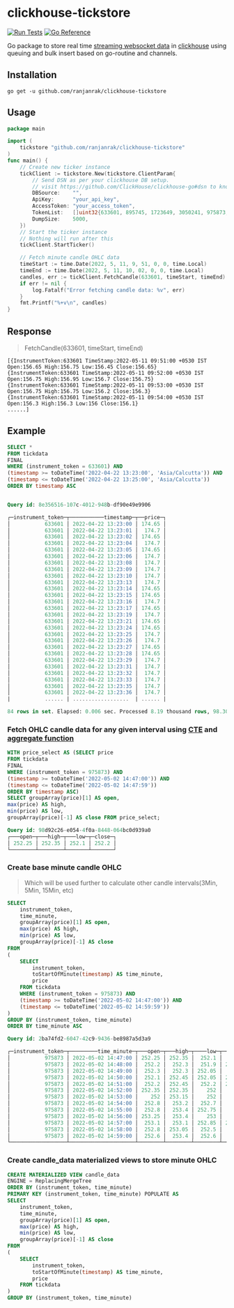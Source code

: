 # clickhouse-tickstore

[![Run Tests](https://github.com/ranjanrak/clickhouse-tickstore/actions/workflows/go-test.yml/badge.svg)](https://github.com/ranjanrak/clickhouse-tickstore/actions/workflows/go-test.yml)
[![Go Reference](https://pkg.go.dev/badge/github.com/ranjanrak/clickhouse-tickstore.svg)](https://pkg.go.dev/github.com/ranjanrak/clickhouse-tickstore)

Go package to store real time [streaming websocket data](https://kite.trade/docs/connect/v3/websocket/) in [clickhouse](https://clickhouse.tech/) using queuing and bulk insert based on go-routine and channels.

## Installation

```
go get -u github.com/ranjanrak/clickhouse-tickstore
```

## Usage

```go
package main

import (
	tickstore "github.com/ranjanrak/clickhouse-tickstore"
)
func main() {
    // Create new ticker instance
    tickClient := tickstore.New(tickstore.ClientParam{
        // Send DSN as per your clickhouse DB setup.
        // visit https://github.com/ClickHouse/clickhouse-go#dsn to know more
        DBSource:    "",
        ApiKey:      "your_api_key",
        AccessToken: "your_access_token",
        TokenList:   []uint32{633601, 895745, 1723649, 3050241, 975873, 969473, 3721473, 738561, 969473},
        DumpSize:    5000,
	})
    // Start the ticker instance
    // Nothing will run after this
    tickClient.StartTicker()

    // Fetch minute candle OHLC data
    timeStart := time.Date(2022, 5, 11, 9, 51, 0, 0, time.Local)
    timeEnd := time.Date(2022, 5, 11, 10, 02, 0, 0, time.Local)
    candles, err := tickClient.FetchCandle(633601, timeStart, timeEnd)
    if err != nil {
        log.Fatalf("Error fetching candle data: %v", err)
    }
    fmt.Printf("%+v\n", candles)
}

```

## Response

> FetchCandle(633601, timeStart, timeEnd)

```
[{InstrumentToken:633601 TimeStamp:2022-05-11 09:51:00 +0530 IST Open:156.65 High:156.75 Low:156.45 Close:156.65}
{InstrumentToken:633601 TimeStamp:2022-05-11 09:52:00 +0530 IST Open:156.75 High:156.95 Low:156.7 Close:156.75}
{InstrumentToken:633601 TimeStamp:2022-05-11 09:53:00 +0530 IST Open:156.75 High:156.75 Low:156.2 Close:156.3}
{InstrumentToken:633601 TimeStamp:2022-05-11 09:54:00 +0530 IST Open:156.3 High:156.3 Low:156 Close:156.1}
......]
```

## Example

```sql
SELECT *
FROM tickdata
FINAL
WHERE (instrument_token = 633601) AND
(timestamp >= toDateTime('2022-04-22 13:23:00', 'Asia/Calcutta')) AND
(timestamp <= toDateTime('2022-04-22 13:25:00', 'Asia/Calcutta'))
ORDER BY timestamp ASC
```

```sql

Query id: 8e356516-107c-4012-948b-df90e49e9906

┌─instrument_token─┬───────────timestamp─┬──price─┐
│           633601 │ 2022-04-22 13:23:00 │ 174.65 │
│           633601 │ 2022-04-22 13:23:01 │  174.7 │
│           633601 │ 2022-04-22 13:23:02 │ 174.65 │
│           633601 │ 2022-04-22 13:23:04 │  174.7 │
│           633601 │ 2022-04-22 13:23:05 │ 174.65 │
│           633601 │ 2022-04-22 13:23:06 │  174.7 │
│           633601 │ 2022-04-22 13:23:08 │  174.7 │
│           633601 │ 2022-04-22 13:23:09 │  174.7 │
│           633601 │ 2022-04-22 13:23:10 │  174.7 │
│           633601 │ 2022-04-22 13:23:13 │  174.7 │
│           633601 │ 2022-04-22 13:23:14 │ 174.65 │
│           633601 │ 2022-04-22 13:23:15 │ 174.65 │
│           633601 │ 2022-04-22 13:23:16 │  174.7 │
│           633601 │ 2022-04-22 13:23:17 │ 174.65 │
│           633601 │ 2022-04-22 13:23:19 │  174.7 │
│           633601 │ 2022-04-22 13:23:21 │ 174.65 │
│           633601 │ 2022-04-22 13:23:24 │ 174.65 │
│           633601 │ 2022-04-22 13:23:25 │  174.7 │
│           633601 │ 2022-04-22 13:23:26 │  174.7 │
│           633601 │ 2022-04-22 13:23:27 │ 174.65 │
│           633601 │ 2022-04-22 13:23:28 │ 174.65 │
│           633601 │ 2022-04-22 13:23:29 │  174.7 │
│           633601 │ 2022-04-22 13:23:31 │  174.7 │
│           633601 │ 2022-04-22 13:23:32 │  174.7 │
│           633601 │ 2022-04-22 13:23:33 │  174.7 │
│           633601 │ 2022-04-22 13:23:35 │  174.7 │
│           633601 │ 2022-04-22 13:23:36 │  174.7 │
|           ...... | ..................  | ...... |

84 rows in set. Elapsed: 0.006 sec. Processed 8.19 thousand rows, 98.30 KB (1.28 million rows/s., 15.37 MB/s.)
```

### Fetch OHLC candle data for any given interval using [CTE](https://clickhouse.com/docs/en/sql-reference/statements/select/with/) and [aggregate function](https://clickhouse.com/docs/en/sql-reference/aggregate-functions/reference/grouparray/)

```sql
WITH price_select AS (SELECT price
FROM tickdata
FINAL
WHERE (instrument_token = 975873) AND
(timestamp >= toDateTime('2022-05-02 14:47:00')) AND
(timestamp <= toDateTime('2022-05-02 14:47:59'))
ORDER BY timestamp ASC)
SELECT groupArray(price)[1] AS open,
max(price) AS high,
min(price) AS low,
groupArray(price)[-1] AS close FROM price_select;
```

```sql
Query id: 98d92c26-e054-4f0a-8448-064bc0d939a0
┌───open─┬───high─┬───low─┬─close─┐
│ 252.25 │ 252.35 │ 252.1 │ 252.2 │
└────────┴────────┴───────┴───────┘
```

### Create base minute candle OHLC

> Which will be used further to calculate other candle intervals(3Min, 5Min, 15Min, etc)

```sql
SELECT
    instrument_token,
    time_minute,
    groupArray(price)[1] AS open,
    max(price) AS high,
    min(price) AS low,
    groupArray(price)[-1] AS close
FROM
(
    SELECT
        instrument_token,
        toStartOfMinute(timestamp) AS time_minute,
        price
    FROM tickdata
    WHERE (instrument_token = 975873) AND
    (timestamp >= toDateTime('2022-05-02 14:47:00')) AND
    (timestamp <= toDateTime('2022-05-02 14:59:59'))
)
GROUP BY (instrument_token, time_minute)
ORDER BY time_minute ASC
```

```sql
Query id: 2ba74fd2-6047-42c9-9436-be8987a5d3a9

┌─instrument_token─┬─────────time_minute─┬───open─┬───high─┬────low─┬──close─┐
│           975873 │ 2022-05-02 14:47:00 │ 252.25 │ 252.35 │  252.1 │  252.2 │
│           975873 │ 2022-05-02 14:48:00 │  252.2 │  252.3 │  251.9 │ 252.25 │
│           975873 │ 2022-05-02 14:49:00 │  252.3 │  252.3 │ 252.05 │  252.1 │
│           975873 │ 2022-05-02 14:50:00 │  252.1 │ 252.45 │ 252.05 │ 252.35 │
│           975873 │ 2022-05-02 14:51:00 │  252.2 │ 252.45 │  252.2 │ 252.35 │
│           975873 │ 2022-05-02 14:52:00 │ 252.35 │ 252.35 │    252 │    252 │
│           975873 │ 2022-05-02 14:53:00 │    252 │ 253.15 │    252 │  252.8 │
│           975873 │ 2022-05-02 14:54:00 │  252.8 │  253.2 │  252.7 │  252.8 │
│           975873 │ 2022-05-02 14:55:00 │  252.8 │  253.4 │ 252.75 │  253.3 │
│           975873 │ 2022-05-02 14:56:00 │ 253.25 │  253.4 │    253 │  253.1 │
│           975873 │ 2022-05-02 14:57:00 │  253.1 │  253.1 │ 252.85 │ 252.85 │
│           975873 │ 2022-05-02 14:58:00 │  252.8 │ 253.05 │  252.5 │  252.6 │
│           975873 │ 2022-05-02 14:59:00 │  252.6 │  253.4 │  252.6 │  253.4 │
└──────────────────┴─────────────────────┴────────┴────────┴────────┴────────┘
```

### Create candle_data materialized views to store minute OHLC

```sql
CREATE MATERIALIZED VIEW candle_data
ENGINE = ReplacingMergeTree
ORDER BY (instrument_token, time_minute)
PRIMARY KEY (instrument_token, time_minute) POPULATE AS
SELECT
    instrument_token,
    time_minute,
    groupArray(price)[1] AS open,
    max(price) AS high,
    min(price) AS low,
    groupArray(price)[-1] AS close
FROM
(
    SELECT
        instrument_token,
        toStartOfMinute(timestamp) AS time_minute,
        price
    FROM tickdata
)
GROUP BY (instrument_token, time_minute)
```
